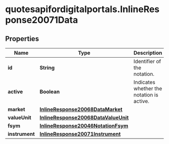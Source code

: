 # quotesapifordigitalportals.InlineResponse20071Data

## Properties

Name | Type | Description | Notes
------------ | ------------- | ------------- | -------------
**id** | **String** | Identifier of the notation. | [optional] 
**active** | **Boolean** | Indicates whether the notation is active. | [optional] 
**market** | [**InlineResponse20068DataMarket**](InlineResponse20068DataMarket.md) |  | [optional] 
**valueUnit** | [**InlineResponse20068DataValueUnit**](InlineResponse20068DataValueUnit.md) |  | [optional] 
**fsym** | [**InlineResponse20046NotationFsym**](InlineResponse20046NotationFsym.md) |  | [optional] 
**instrument** | [**InlineResponse20071Instrument**](InlineResponse20071Instrument.md) |  | [optional] 


